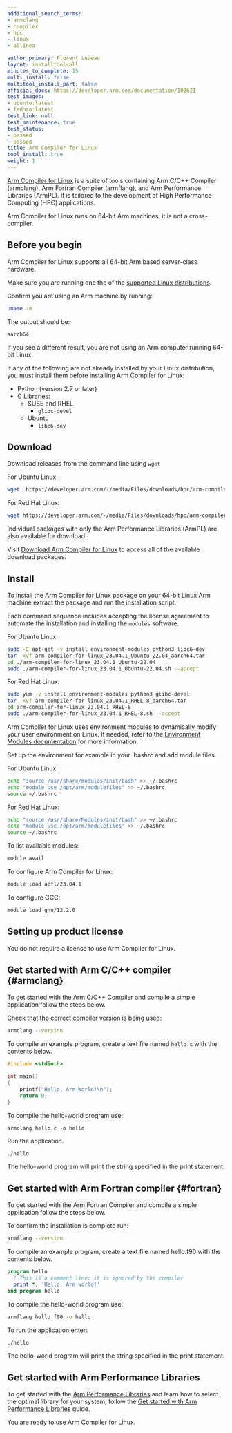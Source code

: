 ```yaml
---
additional_search_terms:
- armclang
- compiler
- hpc
- linux
- allinea

author_primary: Florent Lebeau
layout: installtoolsall
minutes_to_complete: 15
multi_install: false
multitool_install_part: false
official_docs: https://developer.arm.com/documentation/102621
test_images:
- ubuntu:latest
- fedora:latest
test_link: null
test_maintenance: true
test_status:
- passed
- passed
title: Arm Compiler for Linux
tool_install: true
weight: 1
---
```

[Arm Compiler for Linux](https://developer.arm.com/Tools%20and%20Software/Arm%20Compiler%20for%20Linux) is a suite of tools containing Arm C/C++ Compiler (armclang), Arm Fortran Compiler (armflang), and Arm Performance Libraries (ArmPL). It is tailored to the development of High Performance Computing (HPC) applications.

Arm Compiler for Linux runs on 64-bit Arm machines, it is not a cross-compiler.

## Before you begin

Arm Compiler for Linux supports all 64-bit Arm based server-class hardware.

Make sure you are running one the of the [supported Linux distributions](https://developer.arm.com/Tools%20and%20Software/Arm%20Compiler%20for%20Linux#Supported-Devices).

Confirm you are using an Arm machine by running:

```bash
uname -m
```

The output should be:

```output
aarch64
```

If you see a different result, you are not using an Arm computer running 64-bit Linux.

If any of the following are not already installed by your Linux distribution, you must install them before installing Arm Compiler for Linux:

* Python (version 2.7 or later)
* C Libraries:
  - SUSE and RHEL
    - `glibc-devel`
  - Ubuntu
    - `libc6-dev`

## Download


Download releases from the command line using `wget`

For Ubuntu Linux:

```bash { target="ubuntu:latest" }
wget  https://developer.arm.com/-/media/Files/downloads/hpc/arm-compiler-for-linux/23-04-1/arm-compiler-for-linux_23.04.1_Ubuntu-22.04_aarch64.tar
```

For Red Hat Linux:

```bash { target="fedora:latest" }
wget https://developer.arm.com/-/media/Files/downloads/hpc/arm-compiler-for-linux/23-04-1/arm-compiler-for-linux_23.04.1_RHEL-8_aarch64.tar
```

Individual packages with only the Arm Performance Libraries (ArmPL) are also available for download.

Visit [Download Arm Compiler for Linux](https://developer.arm.com/downloads/-/arm-compiler-for-linux) to access all of the available download packages.


## Install

To install the Arm Compiler for Linux package on your 64-bit Linux Arm machine extract the package and run the installation script. 

Each command sequence includes accepting the license agreement to automate the installation and installing the `modules` software.


For Ubuntu Linux:

```bash { target="ubuntu:latest", env="DEBIAN_FRONTEND=noninteractive" }
sudo -E apt-get -y install environment-modules python3 libc6-dev
tar -xvf arm-compiler-for-linux_23.04.1_Ubuntu-22.04_aarch64.tar
cd ./arm-compiler-for-linux_23.04.1_Ubuntu-22.04
sudo ./arm-compiler-for-linux_23.04.1_Ubuntu-22.04.sh --accept
```

For Red Hat Linux:

```bash { target="fedora:latest" }
sudo yum -y install environment-modules python3 glibc-devel
tar -xvf arm-compiler-for-linux_23.04.1_RHEL-8_aarch64.tar
cd arm-compiler-for-linux_23.04.1_RHEL-8
sudo ./arm-compiler-for-linux_23.04.1_RHEL-8.sh --accept
```

Arm Compiler for Linux uses environment modules to dynamically modify your user environment on Linux. If needed, refer to the [Environment Modules documentation](https://lmod.readthedocs.io/en/latest/#id) for more information.

Set up the environment for example in your .bashrc and add module files. 

For Ubuntu Linux:

```bash { target="ubuntu:latest" }
echo "source /usr/share/modules/init/bash" >> ~/.bashrc
echo "module use /opt/arm/modulefiles" >> ~/.bashrc
source ~/.bashrc
```

For Red Hat Linux:

```bash { target="fedora:latest" }
echo "source /usr/share/Modules/init/bash" >> ~/.bashrc
echo "module use /opt/arm/modulefiles" >> ~/.bashrc
source ~/.bashrc
```

To list available modules:

```bash { env_source="~/.bashrc" }
module avail
```

To configure Arm Compiler for Linux:

```bash { env_source="~/.bashrc" }
module load acfl/23.04.1
```

To configure GCC:

```bash { env_source="~/.bashrc" }
module load gnu/12.2.0
```

## Setting up product license

You do not require a license to use Arm Compiler for Linux.

## Get started with Arm C/C++ compiler {#armclang}

To get started with the Arm C/C++ Compiler and compile a simple application follow the steps below. 

Check that the correct compiler version is being used:
```bash { env_source="~/.bashrc", pre_cmd="module load acfl/22.1" }
armclang --version
```

To compile an example program, create a text file named `hello.c` with the contents below.

```C { file_name="hello.c" }
#include <stdio.h>

int main()
{
    printf("Hello, Arm World!\n");
    return 0;
}
```

To compile the hello-world program use:

```console { env_source="~/.bashrc", pre_cmd="module load acfl/22.1" }
armclang hello.c -o hello
```

Run the application.

```bash { env_source="~/.bashrc", pre_cmd="module load acfl/22.1" }
./hello
```

The hello-world program will print the string specified in the print statement.

## Get started with Arm Fortran compiler {#fortran}

To get started with the Arm Fortran Compiler and compile a simple application follow the steps below. 

To confirm the installation is complete run:

```bash { env_source="~/.bashrc", pre_cmd="module load acfl/22.1" }
armflang --version
```

To compile an example program, create a text file named hello.f90 with the contents below.

```fortran { file_name="hello.f90" }
program hello
  ! This is a comment line; it is ignored by the compiler
  print *, 'Hello, Arm world!'
end program hello
```

To compile the hello-world program use:

```bash { env_source="~/.bashrc", pre_cmd="module load acfl/22.1" }
armflang hello.f90 -o hello
```

To run the application enter:

```bash { env_source="~/.bashrc", pre_cmd="module load acfl/22.1" }
./hello
```

The hello-world program will print the string specified in the print statement.

## Get started with Arm Performance Libraries

To get started with the [Arm Performance Libraries](https://developer.arm.com/Tools%20and%20Software/Arm%20Performance%20Libraries) and learn how to select the optimal library for your system, follow the [Get started with Arm Performance Libraries](https://developer.arm.com/documentation/102574) guide.

You are ready to use Arm Compiler for Linux. 
